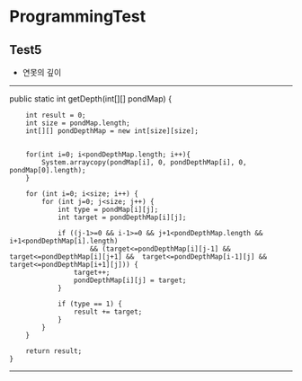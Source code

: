 # ProgrammingTest

## Test5

- 연못의 깊이
---
public static int getDepth(int[][] pondMap) {

        int result = 0;
        int size = pondMap.length;
        int[][] pondDepthMap = new int[size][size];

   
        for(int i=0; i<pondDepthMap.length; i++){
            System.arraycopy(pondMap[i], 0, pondDepthMap[i], 0, pondMap[0].length);
        }

        for (int i=0; i<size; i++) {
            for (int j=0; j<size; j++) {
                int type = pondMap[i][j];
                int target = pondDepthMap[i][j];

                if ((j-1>=0 && i-1>=0 && j+1<pondDepthMap.length && i+1<pondDepthMap[i].length)
                        && (target<=pondDepthMap[i][j-1] && target<=pondDepthMap[i][j+1] &&  target<=pondDepthMap[i-1][j] && target<=pondDepthMap[i+1][j])) {
                    target++;
                    pondDepthMap[i][j] = target;
                }

                if (type == 1) {
                    result += target;
                }
            }
        }

        return result;
    }
---


  
